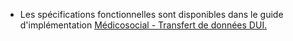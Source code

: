 * Les spécifications fonctionnelles sont disponibles dans le guide d'implémentation [Médicosocial - Transfert de données DUI.](https://interop.esante.gouv.fr/ig/fhir/tddui/2.0.0/sfe.html)

